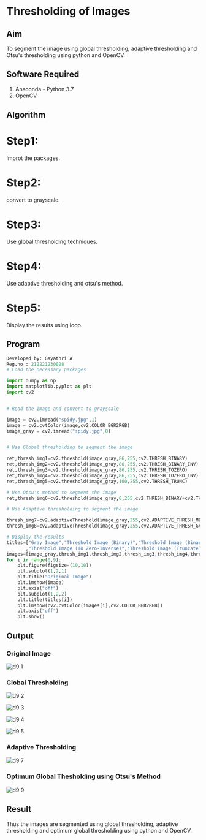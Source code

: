 # Thresholding of Images
## Aim
To segment the image using global thresholding, adaptive thresholding and Otsu's thresholding using python and OpenCV.

## Software Required
1. Anaconda - Python 3.7
2. OpenCV

## Algorithm

# Step1:
Improt the packages.

# Step2:
convert to grayscale.

# Step3:
Use global thresholding techniques.

# Step4:
Use adaptive thresholding and otsu's method.

# Step5:
Display the results using loop.
## Program
```python
Developed by: Gayathri A
Reg.no : 212221230028
# Load the necessary packages

import numpy as np
import matplotlib.pyplot as plt
import cv2


# Read the Image and convert to grayscale

image = cv2.imread("spidy.jpg",1)
image = cv2.cvtColor(image,cv2.COLOR_BGR2RGB)
image_gray = cv2.imread("spidy.jpg",0)


# Use Global thresholding to segment the image

ret,thresh_img1=cv2.threshold(image_gray,86,255,cv2.THRESH_BINARY)
ret,thresh_img2=cv2.threshold(image_gray,86,255,cv2.THRESH_BINARY_INV)
ret,thresh_img3=cv2.threshold(image_gray,86,255,cv2.THRESH_TOZERO)
ret,thresh_img4=cv2.threshold(image_gray,86,255,cv2.THRESH_TOZERO_INV)
ret,thresh_img5=cv2.threshold(image_gray,100,255,cv2.THRESH_TRUNC)

# Use Otsu's method to segment the image 
ret,thresh_img6=cv2.threshold(image_gray,0,255,cv2.THRESH_BINARY+cv2.THRESH_OTSU)

# Use Adaptive thresholding to segment the image

thresh_img7=cv2.adaptiveThreshold(image_gray,255,cv2.ADAPTIVE_THRESH_MEAN_C,cv2.THRESH_BINARY,11,2)
thresh_img8=cv2.adaptiveThreshold(image_gray,255,cv2.ADAPTIVE_THRESH_GAUSSIAN_C,cv2.THRESH_BINARY,11,2)

# Display the results
titles=["Gray Image","Threshold Image (Binary)","Threshold Image (Binary Inverse)","Threshold Image (To Zero)"
       ,"Threshold Image (To Zero-Inverse)","Threshold Image (Truncate)","Otsu","Adaptive Threshold (Mean)","Adaptive Threshold (Gaussian)"]
images=[image_gray,thresh_img1,thresh_img2,thresh_img3,thresh_img4,thresh_img5,thresh_img6,thresh_img7,thresh_img8]
for i in range(0,9):
    plt.figure(figsize=(10,10))
    plt.subplot(1,2,1)
    plt.title("Original Image")
    plt.imshow(image)
    plt.axis("off")
    plt.subplot(1,2,2)
    plt.title(titles[i])
    plt.imshow(cv2.cvtColor(images[i],cv2.COLOR_BGR2RGB))
    plt.axis("off")
    plt.show()
  ```
## Output

### Original Image

![d9 1](https://github.com/Gayathriraj18/Thresholding/assets/94154854/f5bc6464-01dd-4d62-be77-7f9fb1a1397d)

### Global Thresholding

![d9 2](https://github.com/Gayathriraj18/Thresholding/assets/94154854/0af53f29-2d30-42a1-8211-e33a53855160)

![d9 3](https://github.com/Gayathriraj18/Thresholding/assets/94154854/e72d41ea-cb09-495b-a3cf-a0d5fee86826)

![d9 4](https://github.com/Gayathriraj18/Thresholding/assets/94154854/3f7d1afe-fd26-4022-a47b-1b8a2a447b5f)

![d9 5](https://github.com/Gayathriraj18/Thresholding/assets/94154854/5d40a7a0-3912-473a-98ed-8a5dbfb26a85)




### Adaptive Thresholding

![d9 7](https://github.com/Gayathriraj18/Thresholding/assets/94154854/b33a5393-beaa-4146-abae-8fed12d13414)




### Optimum Global Thesholding using Otsu's Method

![d9 9](https://github.com/Gayathriraj18/Thresholding/assets/94154854/d93f8b3e-cab6-4221-833e-72c7a1c2b9d5)


## Result
Thus the images are segmented using global thresholding, adaptive thresholding and optimum global thresholding using python and OpenCV.

